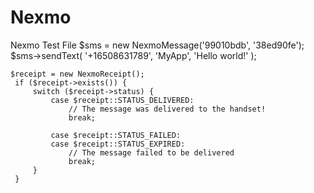 Nexmo
=====

Nexmo Test File
$sms = new NexmoMessage('99010bdb', '38ed90fe');
    $sms->sendText( '+16508631789', 'MyApp', 'Hello world!' );
    
    $receipt = new NexmoReceipt();
     if ($receipt->exists()) {
         switch ($receipt->status) {
             case $receipt::STATUS_DELIVERED:
                 // The message was delivered to the handset!
                 break;
             
             case $receipt::STATUS_FAILED:
             case $receipt::STATUS_EXPIRED:
                 // The message failed to be delivered
                 break;
         }
     }
